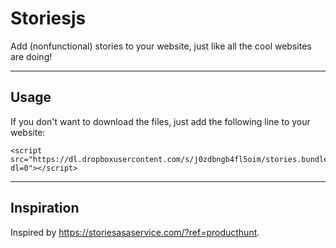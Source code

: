 # Storiesjs
Add (nonfunctional) stories to your website, just like all the cool websites are doing!

---

## Usage
If you don't want to download the files, just add the following line to your website:
```
<script src="https://dl.dropboxusercontent.com/s/j0zdbngb4fl5oim/stories.bundle.js?dl=0"></script>
```

---

## Inspiration
Inspired by https://storiesasaservice.com/?ref=producthunt.